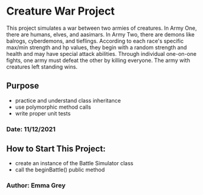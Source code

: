 # Creature War Project
This project simulates a war between two armies of creatures. In Army One, there are
humans, elves, and aasimars. In Army Two, there are demons like balrogs, cyberdemons,
and tieflings. According to each race's specific max/min strength and hp values, they begin
with a random strength and health and may have special attack abilities. 
Through individual one-on-one fights, one army must defeat the other by killing everyone.
The army with creatures left standing wins.

## Purpose
- practice and understand class inheritance
- use polymorphic method calls
- write proper unit tests

### Date: 11/12/2021

## How to Start This Project:
- create an instance of the Battle Simulator class
- call the beginBattle() public method

### Author: Emma Grey
